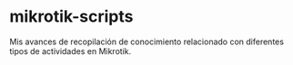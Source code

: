 # mikrotik-scripts
Mis avances de recopilación de conocimiento relacionado con diferentes tipos de actividades en Mikrotik.
